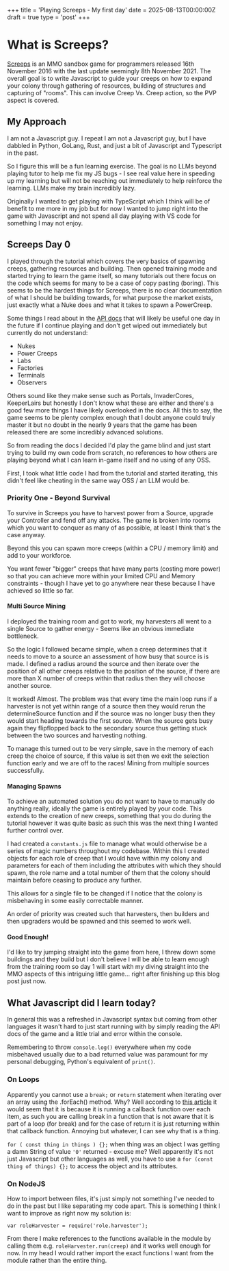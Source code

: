 +++
title = 'Playing Screeps - My first day'
date = 2025-08-13T00:00:00Z
draft = true
type = 'post'
+++

# What is Screeps?

[Screeps](https://screeps.com/) is an MMO sandbox game for programmers released 16th November 2016 with the last update seemingly 8th November 2021. The overall goal is to write Javascript to guide your creeps on how to expand your colony through gathering of resources, building of structures and capturing of "rooms". This can involve Creep Vs. Creep action, so the PVP aspect is covered.

## My Approach

I am not a Javascript guy. I repeat I am not a Javascript guy, but I have dabbled in Python, GoLang, Rust, and just a bit of Javascript and Typescript in the past.

So I figure this will be a fun learning exercise. The goal is no LLMs beyond playing tutor to help me fix my JS bugs - I see real value here in speeding up my learning but will not be reaching out immediately to help reinforce the learning. LLMs make my brain incredibly lazy.

Originally I wanted to get playing with TypeScript which I think will be of benefit to me more in my job but for now I wanted to jump right into the game with Javascript and not spend all day playing with VS code for something I may not enjoy.

## Screeps Day 0

I played through the tutorial which covers the very basics of spawning creeps, gathering resources and building. Then opened training mode and started trying to learn the game itself, so many tutorials out there focus on the code which seems for many to be a case of copy pasting (boring). This seems to be the hardest things for Screeps, there is no clear documentation of what I should be building towards, for what purpose the market exists, just exactly what a Nuke does and what it takes to spawn a PowerCreep.

Some things I read about in the [API docs](https://docs.screeps.com/api/) that will likely be useful one day in the future if I continue playing and don't get wiped out immediately but currently do not understand:

- Nukes
- Power Creeps
- Labs
- Factories
- Terminals
- Observers

Others sound like they make sense such as Portals, InvaderCores, KeeperLairs but honestly I don't know what these are either and there's a good few more things I have likely overlooked in the docs. All this to say, the game seems to be plenty complex enough that I doubt anyone could truly master it but no doubt in the nearly 9 years that the game has been released there are some incredibly advanced solutions.

So from reading the docs I decided I'd play the game blind and just start trying to build my own code from scratch, no references to how others are playing beyond what I can learn in-game itself and no using of any OSS.

First, I took what little code I had from the tutorial and started iterating, this didn't feel like cheating in the same way OSS / an LLM would be.

### Priority One - Beyond Survival

To survive in Screeps you have to harvest power from a Source, upgrade your Controller and fend off any attacks. The game is broken into rooms which you want to conquer as many of as possible, at least I think that's the case anyway.

Beyond this you can spawn more creeps (within a CPU / memory limit) and add to your workforce.

You want fewer "bigger" creeps that have many parts (costing more power) so that you can achieve more within your limited CPU and Memory constraints - though I have yet to go anywhere near these because I have achieved so little so far.

#### Multi Source Mining

I deployed the training room and got to work, my harvesters all went to a single Source to gather energy - Seems like an obvious immediate bottleneck.

So the logic I followed became simple, when a creep determines that it needs to move to a source an assessment of how busy that source is is made. I defined a radius around the source and then iterate over the position of all other creeps relative to the position of the source, if there are more than X number of creeps within that radius then they will choose another source.

It worked! Almost. The problem was that every time the main loop runs if a harvester is not yet within range of a source then they would rerun the determineSource function and if the source was no longer busy then they would start heading towards the first source. When the source gets busy again they flipflopped back to the secondary source thus getting stuck between the two sources and harvesting nothing.

To manage this turned out to be very simple, save in the memory of each creep the choice of source, if this value is set then we exit the selection function early and we are off to the races! Mining from multiple sources successfully.

#### Managing Spawns

To achieve an automated solution you do not want to have to manually do anything really, ideally the game is entirely played by your code. This extends to the creation of new creeps, something that you do during the tutorial however it was quite basic as such this was the next thing I wanted further control over.

I had created a `constants.js` file to manage what would otherwise be a series of magic numbers throughout my codebase. Within this I created objects for each role of creep that I would have within my colony and parameters for each of them including the attributes with which they should spawn, the role name and a total number of them that the colony should maintain before ceasing to produce any further.

This allows for a single file to be changed if I notice that the colony is misbehaving in some easily correctable manner.

An order of priority was created such that harvesters, then builders and then upgraders would be spawned and this seemed to work well.

#### Good Enough!

I'd like to try jumping straight into the game from here, I threw down some buildings and they build but I don't believe I will be able to learn enough from the training room so day 1 will start with my diving straight into the MMO aspects of this intriguing little game... right after finishing up this blog post just now.

## What Javascript did I learn today?

In general this was a refreshed in Javascript syntax but coming from other languages it wasn't hard to just start running with by simply reading the API docs of the game and a little trial and error within the console.

Remembering to throw `console.log()` everywhere when my code misbehaved usually due to a bad returned value was paramount for my personal debugging, Python's equivalent of `print()`.

### On Loops

Apparently you cannot use a `break;` or `return` statement when iterating over an array using the .forEach() method. Why? Well according to [this article](https://dev.to/codenutt/why-you-can-t-break-a-foreach-loop-bytesize-js-d51) it would seem that it is because it is running a callback function over each item, as such you are calling break in a function that is not aware that it is part of a loop (for break) and for the case of return it is just returning within that callback function. Annoying but whatever, I can see why that is a thing.

`for ( const thing in things ) {};` when thing was an object I was getting a damn String of value `'0'` returned - excuse me? Well apparently it's not just Javascript but other languages as well, you have to use a `for (const thing of things) {};` to access the object and its attributes.

### On NodeJS

How to import between files, it's just simply not something I've needed to do in the past but I like separating my code apart. This is something I think I want to improve as right now my solution is:

`var roleHarvester = require('role.harvester');`

From there I make references to the functions available in the module by calling them e.g. `roleHarvester.run(creep)` and it works well enough for now. In my head I would rather import the exact functions I want from the module rather than the entire thing.
